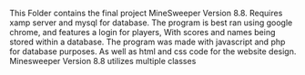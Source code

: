 This Folder contains the final project MineSweeper Version 8.8. Requires xamp server and mysql for database.
The program is best ran using google chrome, and features a login for players, With scores and names being stored within a database.
The program was made with javascript and php for database purposes. As well as  html and css code for the website design. 
Minesweeper Version 8.8 utilizes multiple classes 
